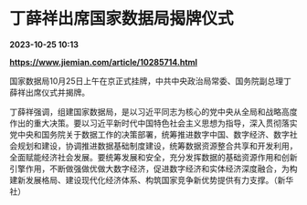 # 丁薛祥出席国家数据局揭牌仪式

**2023-10-25 10:13**

**https://www.jiemian.com/article/10285714.html**

国家数据局10月25日上午在京正式挂牌，中共中央政治局常委、国务院副总理丁薛祥出席仪式并揭牌。

丁薛祥强调，组建国家数据局，是以习近平同志为核心的党中央从全局和战略高度作出的重大决策。要以习近平新时代中国特色社会主义思想为指导，深入贯彻落实党中央和国务院关于数据工作的决策部署，统筹推进数字中国、数字经济、数字社会规划和建设，协调推进数据基础制度建设，统筹数据资源整合共享和开发利用，全面赋能经济社会发展。要统筹发展和安全，充分发挥数据的基础资源作用和创新引擎作用，不断做强做优做大数字经济，促进数字经济和实体经济深度融合，为构建新发展格局、建设现代化经济体系、构筑国家竞争新优势提供有力支撑。（新华社）